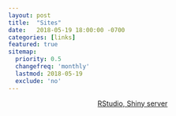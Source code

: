 ```yaml
---
layout: post
title:  "Sites"
date:   2018-05-19 18:00:00 -0700
categories: [links]
featured: true
sitemap:
  priority: 0.5
  changefreq: 'monthly'
  lastmod: 2018-05-19
  exclude: 'no'
---
```


<p align="center">
  <a align="center" class="btn" href='https://r.pinedo.org'>RStudio, Shiny server</a>
</p>

